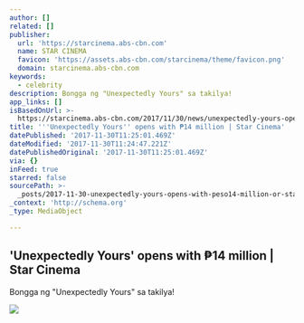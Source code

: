 ```yaml
---
author: []
related: []
publisher:
  url: 'https://starcinema.abs-cbn.com'
  name: STAR CINEMA
  favicon: 'https://assets.abs-cbn.com/starcinema/theme/favicon.png'
  domain: starcinema.abs-cbn.com
keywords:
  - celebrity
description: Bongga ng "Unexpectedly Yours" sa takilya!
app_links: []
isBasedOnUrl: >-
  https://starcinema.abs-cbn.com/2017/11/30/news/unexpectedly-yours-opens-with-14-million-33111
title: '''Unexpectedly Yours'' opens with ₱14 million | Star Cinema'
datePublished: '2017-11-30T11:25:01.469Z'
dateModified: '2017-11-30T11:24:47.221Z'
datePublishedOriginal: '2017-11-30T11:25:01.469Z'
via: {}
inFeed: true
starred: false
sourcePath: >-
  _posts/2017-11-30-unexpectedly-yours-opens-with-peso14-million-or-star-cinema.md
_context: 'http://schema.org'
_type: MediaObject

---
```

<article style=""><h1>'Unexpectedly Yours' opens with ₱14 million | Star Cinema</h1><p>Bongga ng "Unexpectedly Yours" sa takilya!</p><img src="https://data-starcinema.abs-cbn.com/starcinema/starcinema/media/november-2017/29/92e06ee2-bad3-484e-8a46-eb81595102d6.jpeg?ext=.jpeg" /></article>